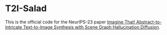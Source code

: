 # T2I-Salad

This is the official code for the NeurIPS-23 paper [Imagine That! Abstract-to-Intricate Text-to-Image Synthesis with Scene Graph Hallucination Diffusion](http://#).
